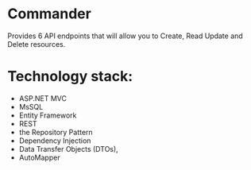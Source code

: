 # Commander
Provides 6 API endpoints that will allow you to Create, Read Update and Delete resources.
# Technology stack:
- ASP.NET MVC
- MsSQL
- Entity Framework
- REST
- the Repository Pattern
- Dependency Injection
- Data Transfer Objects (DTOs),
- AutoMapper

